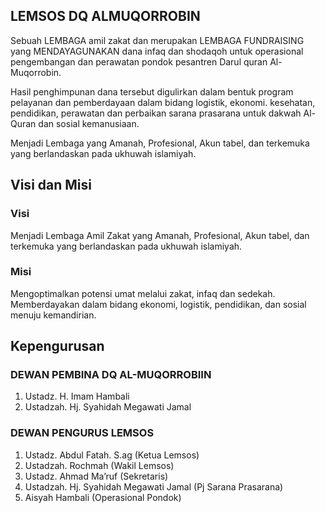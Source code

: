 ## LEMSOS DQ ALMUQORROBIN

Sebuah LEMBAGA amil zakat dan merupakan LEMBAGA FUNDRAISING yang MENDAYAGUNAKAN dana infaq dan shodaqoh untuk operasional pengembangan dan perawatan pondok pesantren Darul quran Al-Muqorrobin.

Hasil penghimpunan dana tersebut digulirkan dalam bentuk program pelayanan dan pemberdayaan dalam bidang logistik, ekonomi. kesehatan, pendidikan, perawatan dan perbaikan sarana prasarana untuk dakwah Al-Quran dan sosial kemanusiaan.

Menjadi Lembaga yang Amanah, Profesional, Akun tabel, dan terkemuka yang berlandaskan pada ukhuwah islamiyah.

## Visi dan Misi

### Visi

Menjadi Lembaga Amil Zakat yang Amanah, Profesional, Akun tabel, dan terkemuka yang berlandaskan pada ukhuwah islamiyah.

### Misi

Mengoptimalkan potensi umat melalui zakat, infaq dan sedekah. Memberdayakan dalam bidang ekonomi, logistik, pendidikan, dan sosial menuju kemandirian.

## Kepengurusan

### DEWAN PEMBINA DQ AL-MUQORROBIIN

1. Ustadz. H. Imam Hambali
2. Ustadzah. Hj. Syahidah Megawati Jamal

### DEWAN PENGURUS LEMSOS

1. Ustadz. Abdul Fatah. S.ag (Ketua Lemsos)
2. Ustadzah. Rochmah (Wakil Lemsos)
3. Ustadz. Ahmad Ma’ruf (Sekretaris)
4. Ustadzah. Hj. Syahidah Megawati Jamal (Pj Sarana Prasarana)
5. Aisyah Hambali (Operasional Pondok)
